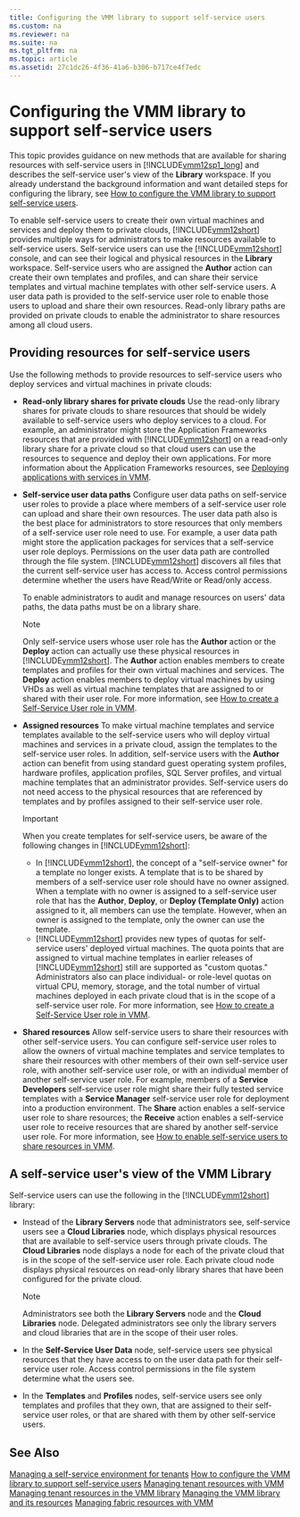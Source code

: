 ```yaml
---
title: Configuring the VMM library to support self-service users
ms.custom: na
ms.reviewer: na
ms.suite: na
ms.tgt_pltfrm: na
ms.topic: article
ms.assetid: 27c1dc26-4f36-41a6-b306-b717ce4f7edc
---
```

# Configuring the VMM library to support self-service users
This topic provides guidance on new methods that are available for sharing resources with self\-service users in [!INCLUDE[vmm12sp1_long](Token/vmm12sp1_long_md.md)] and describes the self\-service user's view of the **Library** workspace. If you already understand the background information and want detailed steps for configuring the library, see [How to configure the VMM library to support self-service users](How-to-configure-the-VMM-library-to-support-self-service-users.md).

To enable self\-service users to create their own virtual machines and services and deploy them to private clouds, [!INCLUDE[vmm12short](Token/vmm12short_md.md)] provides multiple ways for administrators to make resources available to self\-service users. Self\-service users can use the [!INCLUDE[vmm12short](Token/vmm12short_md.md)] console, and can see their logical and physical resources in the **Library** workspace. Self\-service users who are assigned the **Author** action can create their own templates and profiles, and can share their service templates and virtual machine templates with other self\-service users. A user data path is provided to the self\-service user role to enable those users to upload and share their own resources. Read\-only library paths are provided on private clouds to enable the administrator to share resources among all cloud users.

## Providing resources for self\-service users
Use the following methods to provide resources to self\-service users who deploy services and virtual machines in private clouds:

-   **Read\-only library shares for private clouds** Use the read\-only library shares for private clouds to share resources that should be widely available to self\-service users who deploy services to a cloud. For example, an administrator might store the Application Frameworks resources that are provided with [!INCLUDE[vmm12short](Token/vmm12short_md.md)] on a read\-only library share for a private cloud so that cloud users can use the resources to sequence and deploy their own applications. For more information about the Application Frameworks resources, see [Deploying applications with services in VMM](Deploying-applications-with-services-in-VMM.md).

-   **Self\-service user data paths** Configure user data paths on self\-service user roles to provide a place where members of a self\-service user role can upload and share their own resources. The user data path also is the best place for administrators to store resources that only members of a self\-service user role need to use. For example, a user data path might store the application packages for services that a self\-service user role deploys. Permissions on the user data path are controlled through the file system. [!INCLUDE[vmm12short](Token/vmm12short_md.md)] discovers all files that the current self\-service user has access to. Access control permissions determine whether the users have Read\/Write or Read\/only access.

    To enable administrators to audit and manage resources on users' data paths, the data paths must be on a library share.

    > [!NOTE]
    > Only self\-service users whose user role has the **Author** action or the **Deploy** action can actually use these physical resources in [!INCLUDE[vmm12short](Token/vmm12short_md.md)]. The **Author** action enables members to create templates and profiles for their own virtual machines and services. The **Deploy** action enables members to deploy virtual machines by using VHDs as well as virtual machine templates that are assigned to or shared with their user role. For more information, see [How to create a Self-Service User role in VMM](How-to-create-a-Self-Service-User-role-in-VMM.md).

-   **Assigned resources** To make virtual machine templates and service templates available to the self\-service users who will deploy virtual machines and services in a private cloud, assign the templates to the self\-service user roles. In addition, self\-service users with the **Author** action can benefit from using standard guest operating system profiles, hardware profiles, application profiles, SQL Server profiles, and virtual machine templates that an administrator provides. Self\-service users do not need access to the physical resources that are referenced by templates and by profiles assigned to their self\-service user role.

    > [!IMPORTANT]
    > When you create templates for self\-service users, be aware of the following changes in [!INCLUDE[vmm12short](Token/vmm12short_md.md)]:
    > 
    > -   In [!INCLUDE[vmm12short](Token/vmm12short_md.md)], the concept of a "self\-service owner" for a template no longer exists. A template that is to be shared by members of a self\-service user role should have no owner assigned. When a template with no owner is assigned to a self\-service user role that has the **Author**, **Deploy**, or **Deploy \(Template Only\)** action assigned to it, all members can use the template. However, when an owner is assigned to the template, only the owner can use the template.
    > -   [!INCLUDE[vmm12short](Token/vmm12short_md.md)] provides new types of quotas for self\-service users' deployed virtual machines. The quota points that are assigned to virtual machine templates in earlier releases of [!INCLUDE[vmm12short](Token/vmm12short_md.md)] still are supported as "custom quotas." Administrators also can place individual\- or role\-level quotas on virtual CPU, memory, storage, and the total number of virtual machines deployed in each private cloud that is in the scope of a self\-service user role. For more information, see [How to create a Self-Service User role in VMM](How-to-create-a-Self-Service-User-role-in-VMM.md).

-   **Shared resources** Allow self\-service users to share their resources with other self\-service users. You can configure self\-service user roles to allow the owners of virtual machine templates and service templates to share their resources with other members of their own self\-service user role, with another self\-service user role, or with an individual member of another self\-service user role. For example, members of a **Service Developers** self\-service user role might share their fully tested service templates with a **Service Manager** self\-service user role for deployment into a production environment. The **Share** action enables a self\-service user role to share resources; the **Receive** action enables a self\-service user role to receive resources that are shared by another self\-service user role. For more information, see [How to enable self-service users to share resources in VMM](How-to-enable-self-service-users-to-share-resources-in-VMM.md).

## A self\-service user's view of the VMM Library
Self\-service users can use the following in the [!INCLUDE[vmm12short](Token/vmm12short_md.md)] library:

-   Instead of the **Library Servers** node that administrators see, self\-service users see a **Cloud Libraries** node, which displays physical resources that are available to self\-service users through private clouds. The **Cloud Libraries** node displays a node for each of the private cloud that is in the scope of the self\-service user role. Each private cloud node displays physical resources on read\-only library shares that have been configured for the private cloud.

    > [!NOTE]
    > Administrators see both the **Library Servers** node and the **Cloud Libraries** node. Delegated administrators see only the library servers and cloud libraries that are in the scope of their user roles.

-   In the **Self\-Service User Data** node, self\-service users see physical resources that they have access to on the user data path for their self\-service user role. Access control permissions in the file system determine what the users see.

-   In the **Templates** and **Profiles** nodes, self\-service users see only templates and profiles that they own, that are assigned to their self\-service user roles, or that are shared with them by other self\-service users.

## See Also
[Managing a self-service environment for tenants](Managing-a-self-service-environment-for-tenants.md)
[How to configure the VMM library to support self-service users](How-to-configure-the-VMM-library-to-support-self-service-users.md)
[Managing tenant resources with VMM](Managing-tenant-resources-with-VMM.md)
[Managing tenant resources in the VMM library](Managing-tenant-resources-in-the-VMM-library.md)
[Managing the VMM library and its resources](Managing-the-VMM-library-and-its-resources.md)
[Managing fabric resources with VMM](Managing-fabric-resources-with-VMM.md)


